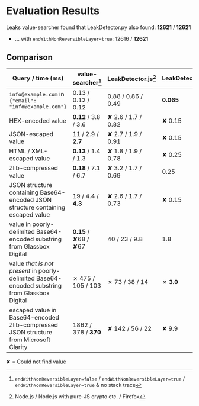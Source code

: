 # Evaluation Results

Leaks value-searcher found that LeakDetector.py also found: **12621** / **12621**

- ... with `endWithNonReversibleLayer=true`: 12616 / **12621**

## Comparison

| Query  /  time (ms)                                                                            | **value-searcher**[^vs] | LeakDetector.js[^ldjs] | LeakDetector.py |
|------------------------------------------------------------------------------------------------|-------------------------|------------------------|-----------------|
| `info@example.com` in `{"email": "info@example.com"}`                                          | 0.13 / 0.12 / 0.12      | 0.88 / 0.86 / 0.49     | **0.065**       |
| HEX-encoded value                                                                              | **0.12** / 3.8 / 3.6    | ✘ 2.6 / 1.7 / 0.82     | ✘ 0.15          |
| JSON-escaped value                                                                             | 11 / 2.9 / **2.7**      | ✘ 2.7 / 1.9 / 0.91     | ✘ 0.15          |
| HTML / XML-escaped value                                                                       | **0.13** / 1.4 / 1.3    | ✘ 1.8 / 1.9 / 0.78     | ✘ 0.25          |
| Zlib-compressed value                                                                          | **0.18** / 7.1 / 6.7    | ✘ 3.2 / 1.7 / 0.69     | 0.25            |
| JSON structure containing Base64-encoded JSON structure containing escaped value               | 19 / 4.4 / **4.3**      | ✘ 2.6 / 1.7 / 0.73     | ✘ 0.15          |
| value in poorly-delimited Base64-encoded substring from Glassbox Digital                       | **0.15** / ✘68 / ✘67    | 40 / 23 / 9.8          | 1.8             |
| value *that is not present* in poorly-delimited Base64-encoded substring from Glassbox Digital | ✗ 475 / 105 / 103       | ✗ 73 / 38 / 14         | ✗ **3.0**       |
| escaped value in Base64-encoded Zlib-compressed JSON structure from Microsoft Clarity          | 1862 / 378 / **370**    | ✘ 142 / 56 / 22        | ✘ 9.9           |

✘ = Could not find value

[^vs]: `endWithNonReversibleLayer=false`  /  `endWithNonReversibleLayer=true`  /  `endWithNonReversibleLayer=true` & no stack trace

[^ldjs]: Node.js / Node.js with pure-JS crypto etc. / Firefox
